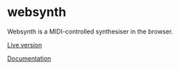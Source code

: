 # websynth

Websynth is a MIDI-controlled synthesiser in the browser.

[Live version](http://stellartux.github.io/websynth)

[Documentation](http://stellartux.github.io/websynth/docs)

